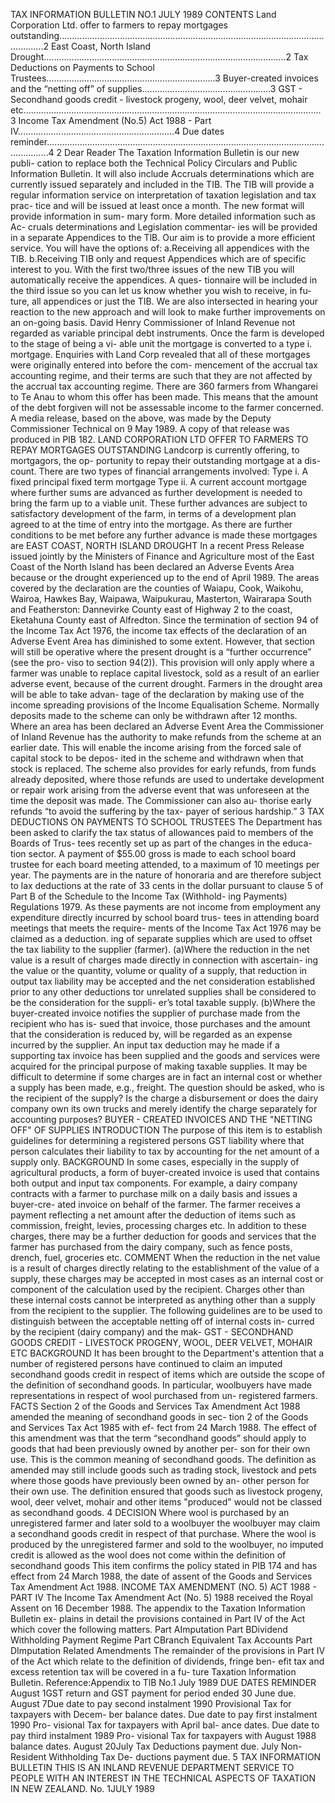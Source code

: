 TAX INFORMATION BULLETIN NO.1 JULY 1989 CONTENTS Land Corporation Ltd. offer to farmers to repay mortgages outstanding......................................................................................................................2 East Coast, North Island Drought................................................................................................2 Tax Deductions on Payments to School Trustees...................................................................3 Buyer-created invoices and the “netting off” of supplies...................................................3 GST - Secondhand goods credit - livestock progeny, wool, deer velvet, mohair etc......................................................................................................................3 Income Tax Amendment (No.5) Act 1988 - Part IV..............................................................4 Due dates reminder.............................................................................................................................4 2 Dear Reader The Taxation Information Bulletin is our new publi- cation to replace both the Technical Policy Circulars and Public Information Bulletin. It will also include Accruals determinations which are currently issued separately and included in the TIB. The TIB will provide a regular information service on interpretation of taxation legislation and tax prac- tice and will be issued at least once a month. The new format will provide information in sum- mary form. More detailed information such as Ac- cruals determinations and Legislation commentar- ies will be provided in a separate Appendices to the TlB. Our aim is to provide a more efficient service. You will have the options of: a.Receiving all appendices with the TIB. b.Receiving TIB only and request Appendices which are of specific interest to you. With the first two/three issues of the new TIB you will automatically receive the appendices. A ques- tionnaire will be included in the third issue so you can let us know whether you wish to receive, in fu- ture, all appendices or just the TIB. We are also intersected in hearing your reaction to the new approach and will look to make further improvements on an on-going basis. David Henry Commissioner of Inland Revenue not regarded as variable principal debt instruments. Once the farm is developed to the stage of being a vi- able unit the mortgage is converted to a type i. mortgage. Enquiries with Land Corp revealed that all of these mortgages were originally entered into before the com- mencement of the accrual tax accounting regime, and their terms are such that they are not affected by the accrual tax accounting regime. There are 360 farmers from Whangarei to Te Anau to whom this offer has been made. This means that the amount of the debt forgiven will not be assessable income to the farmer concerned. A media release, based on the above, was made by the Deputy Commissioner Technical on 9 May 1989. A copy of that release was produced in PIB 182. LAND CORPORATION LTD OFFER TO FARMERS TO REPAY MORTGAGES OUTSTANDING Landcorp is currently offering, to mortgagors, the op- portunity to repay their outstanding mortgage at a dis- count. There are two types of financial arrangements involved: Type i. A fixed principal fixed term mortgage Type ii. A current account mortgage where further sums are advanced as further development is needed to bring the farm up to a viable unit. These further advances are subject to satisfactory development of the farm, in terms of a development plan agreed to at the time of entry into the mortgage. As there are further conditions to be met before any further advance is made these mortgages are EAST COAST, NORTH ISLAND DROUGHT In a recent Press Release issued jointly by the Ministers of Finance and Agriculture most of the East Coast of the North Island has been declared an Adverse Events Area because or the drought experienced up to the end of April 1989. The areas covered by the declaration are the counties of Waiapu, Cook, Waikohu, Wairoa, Hawkes Bay, Waipawa, Waipukurau, Masterton, Wairarapa South and Featherston: Dannevirke County east of Highway 2 to the coast, Eketahuna County east of Alfredton. Since the termination of section 94 of the Income Tax Act 1976, the income tax effects of the declaration of an Adverse Event Area has diminished to some extent. However, that section will still be operative where the present drought is a “further occurrence” (see the pro- viso to section 94(2)). This provision will only apply where a farmer was unable to replace capital livestock, sold as a result of an earlier adverse event, because of the current drought. Farmers in the drought area will be able to take advan- tage of the declaration by making use of the income spreading provisions of the Income Equalisation Scheme. Normally deposits made to the scheme can only be withdrawn after 12 months. Where an area has been declared an Adverse Event Area the Commissioner of Inland Revenue has the authority to make refunds from the scheme at an earlier date. This will enable the income arising from the forced sale of capital stock to be depos- ited in the scheme and withdrawn when that stock is replaced. The scheme also provides for early refunds, from funds already deposited, where those refunds are used to undertake development or repair work arising from the adverse event that was unforeseen at the time the deposit was made. The Commissioner can also au- thorise early refunds “to avoid the suffering by the tax- payer of serious hardship.” 3 TAX DEDUCTIONS ON PAYMENTS TO SCHOOL TRUSTEES The Department has been asked to clarify the tax status of allowances paid to members of the Boards of Trus- tees recently set up as part of the changes in the educa- tion sector. A payment of $55.00 gross is made to each school board trustee for each board meeting attended, to a maximum of 10 meetings per year. The payments are in the nature of honoraria and are therefore subject to lax deductions at the rate of 33 cents in the dollar pursuant to clause 5 of Part B of the Schedule to the Income Tax (Withhold- ing Payments) Regulations 1979. As these payments are not income from employment any expenditure directly incurred by school board trus- tees in attending board meetings that meets the require- ments of the Income Tax Act 1976 may be claimed as a deduction. ing of separate supplies which are used to offset the tax liability to the supplier (farmer). (a)Where the reduction in the net value is a result of charges made directly in connection with ascertain- ing the value or the quantity, volume or quality of a supply, that reduction in output tax liability may be accepted and the net consideration established prior to any other deductions tor unrelated supplies shall be considered to be the consideration for the suppli- er’s total taxable supply. (b)Where the buyer-created invoice notifies the supplier of purchase made from the recipient who has is- sued that invoice, those purchases and the amount that the consideration is reduced by, will be regarded as an expense incurred by the supplier. An input tax deduction may he made if a supporting tax invoice has been supplied and the goods and services were acquired for the principal purpose of making taxable supplies. It may be difficult to determine if some charges are in fact an internal cost or whether a supply has been made, e.g., freight. The question should be asked, who is the recipient of the supply? Is the charge a disbursement or does the dairy company own its own trucks and merely identify the charge separately for accounting purposes? BUYER - CREATED INVOICES AND THE "NETTING OFF" OF SUPPLIES INTRODUCTION The purpose of this item is to establish guidelines for determining a registered persons GST liability where that person calculates their liability to tax by accounting for the net amount of a supply only. BACKGROUND In some cases, especially in the supply of agricultural products, a form of buyer-created invoice is used that contains both output and input tax components. For example, a dairy company contracts with a farmer to purchase milk on a daily basis and issues a buyer-cre- ated invoice on behalf of the farmer. The farmer receives a payment reflecting a net amount after the deduction of items such as commission, freight, levies, processing charges etc. In addition to these charges, there may be a further deduction for goods and services that the farmer has purchased from the dairy company, such as fence posts, drench, fuel, groceries etc. COMMENT When the reduction in the net value is a result of charges directly relating to the establishment of the value of a supply, these charges may be accepted in most cases as an internal cost or component of the calculation used by the recipient. Charges other than these internal costs cannot be interpreted as anything other than a supply from the recipient to the supplier. The following guidelines are to be used to distinguish between the acceptable netting off of internal costs in- curred by the recipient (dairy company) and the mak- GST - SECONDHAND GOODS CREDIT - LIVESTOCK PROGENY, WOOL, DEER VELVET, MOHAIR ETC BACKGROUND It has been brought to the Department's attention that a number of registered persons have continued to claim an imputed secondhand goods credit in respect of items which are outside the scope of the definition of secondhand goods. In particular, woolbuyers have made representations in respect of wool purchased from un- registered farmers. FACTS Section 2 of the Goods and Services Tax Amendment Act 1988 amended the meaning of secondhand goods in sec- tion 2 of the Goods and Services Tax Act 1985 with ef- fect from 24 March 1988. The effect of this amendment was that the term “secondhand goods” should apply to goods that had been previously owned by another per- son for their own use. This is the common meaning of secondhand goods. The definition as amended may still include goods such as trading stock, livestock and pets where those goods have previously been owned by an- other person for their own use. The definition ensured that goods such as livestock progeny, wool, deer velvet, mohair and other items "produced" would not be classed as secondhand goods. 4 DECISION Where wool is purchased by an unregistered farmer and later sold to a woolbuyer the woolbuyer may claim a secondhand goods credit in respect of that purchase. Where the wool is produced by the unregistered farmer and sold to the woolbuyer, no imputed credit is allowed as the wool does not come within the definition of secondhand goods This item confirms the policy stated in PIB 174 and has effect from 24 March 1988, the date of assent of the Goods and Services Tax Amendment Act 1988. INCOME TAX AMENDMENT (NO. 5) ACT 1988 - PART IV The Income Tax Amendment Act (No. 5) 1988 received the Royal Assent on 16 December 1988. The appendix to the Taxation Information Bulletin ex- plains in detail the provisions contained in Part IV of the Act which cover the following matters. Part AImputation Part BDividend Withholding Payment Regime Part CBranch Equivalent Tax Accounts Part DImputation Related Amendments The remainder of the provisions in Part IV of the Act which relate to the definition of dividends, fringe ben- efit tax and excess retention tax will be covered in a fu- ture Taxation Information Bulletin. Reference:Appendix to TlB No.1 July 1989 DUE DATES REMINDER August 1GST return and GST payment for period ended 30 June due. August 7Due date to pay second instalment 1990 Provisional Tax for taxpayers with Decem- ber balance dates. Due date to pay first instalment 1990 Pro- visional Tax for taxpayers with April bal- ance dates. Due date to pay third instalment 1989 Pro- visional Tax for taxpayers with August 1988 balance dates. August 20July Tax Deductions payment due. July Non-Resident Withholding Tax De- ductions payment due. 5 TAX INFORMATION BULLETIN THIS IS AN INLAND REVENUE DEPARTMENT SERVICE TO PEOPLE WITH AN INTEREST IN THE TECHNICAL ASPECTS OF TAXATION IN NEW ZEALAND. No. 1JULY 1989